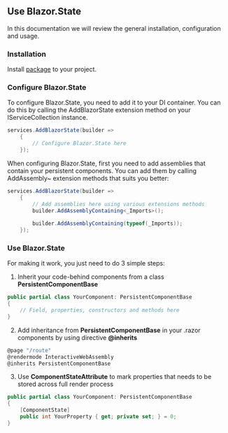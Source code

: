 ## Use Blazor.State
In this documentation we will review the general installation, configuration and usage.

### Installation

Install [package](https://github.com/BitzArt/Blazor.State) to your project. <!--TODO: Link to Nuget package after publishing-->

### Configure Blazor.State

To configure Blazor.State, you need to add it to your DI container. You can do this by calling the AddBlazorState extension method on your IServiceCollection instance.
```cs
services.AddBlazorState(builder =>
    {
        // Configure Blazor.State here
    });
```
When configuring Blazor.State, first you need to add assemblies that contain your persistent components. You can add them by calling AddAssembly~ extension methods that suits you better:
```cs
services.AddBlazorState(builder =>
    {
        // Add assemblies here using various extensions methods
        builder.AddAssemblyContaining<_Imports>();
        
        builder.AddAssemblyContaining(typeof(_Imports));
    });
```

### Use Blazor.State

For making it work, you just need to do 3 simple steps:

1. Inherit your code-behind components from a class **PersistentComponentBase**
```cs
public partial class YourComponent: PersistentComponentBase
{
    // Field, properties, constructors and methods here
}
```

2. Add inheritance from **PersistentComponentBase** in your .razor components by using directive **@inherits**
```cs
@page "/route"
@rendermode InteractiveWebAssembly
@inherits PersistentComponentBase
```

3. Use **ComponentStateAttribute** to mark properties that needs to be stored across full render process
```cs
public partial class YourComponent: PersistentComponentBase
{
    [ComponentState]
    public int YourProperty { get; private set; } = 0;
}
```